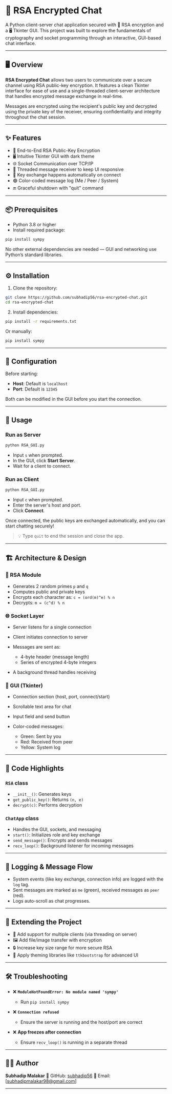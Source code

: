 # 💬 RSA Encrypted Chat

A Python client-server chat application secured with 🔐 RSA encryption and a 🖥️ Tkinter GUI. This project was built to explore the fundamentals of cryptography and socket programming through an interactive, GUI-based chat interface.

---

## 🖥️ Overview

**RSA Encrypted Chat** allows two users to communicate over a secure channel using RSA public-key encryption. It features a clean Tkinter interface for ease of use and a single-threaded client-server architecture that handles encrypted message exchange in real-time.

Messages are encrypted using the recipient's public key and decrypted using the private key of the receiver, ensuring confidentiality and integrity throughout the chat session.

---

## ✨ Features

* 🔐 End-to-End RSA Public-Key Encryption
* 🖥️ Intuitive Tkinter GUI with dark theme
* 🌐 Socket Communication over TCP/IP
* 🧵 Threaded message receiver to keep UI responsive
* 🧩 Key exchange happens automatically on connect
* 🟢 Color-coded message log (Me / Peer / System)
* 🔚 Graceful shutdown with "quit" command

---

## 📦 Prerequisites

* Python 3.8 or higher
* Install required package:

```bash
pip install sympy
```

No other external dependencies are needed — GUI and networking use Python’s standard libraries.

---

## ⚙️ Installation

1. Clone the repository:

```bash
git clone https://github.com/subhadip56/rsa-encrypted-chat.git
cd rsa-encrypted-chat
```

2. Install dependencies:

```bash
pip install -r requirements.txt
```

Or manually:

```bash
pip install sympy
```

---

## 🔧 Configuration

Before starting:

* **Host**: Default is `localhost`
* **Port**: Default is `12345`

Both can be modified in the GUI before you start the connection.

---

## 🚀 Usage

### Run as Server

```bash
python RSA_GUI.py
```

* Input `s` when prompted.
* In the GUI, click **Start Server**.
* Wait for a client to connect.

### Run as Client

```bash
python RSA_GUI.py
```

* Input `c` when prompted.
* Enter the server's host and port.
* Click **Connect**.

Once connected, the public keys are exchanged automatically, and you can start chatting securely!

> 💡 Type `quit` to end the session and close the app.

---

## 🏗️ Architecture & Design

### 🔑 RSA Module

* Generates 2 random primes `p` and `q`
* Computes public and private keys
* Encrypts each character as: `c = (ord(m)^e) % n`
* Decrypts: `m = (c^d) % n`

### 🌐 Socket Layer

* Server listens for a single connection
* Client initiates connection to server
* Messages are sent as:

  * 4-byte header (message length)
  * Series of encrypted 4-byte integers
* A background thread handles receiving

### 🎨 GUI (Tkinter)

* Connection section (host, port, connect/start)
* Scrollable text area for chat
* Input field and send button
* Color-coded messages:

  * Green: Sent by you
  * Red: Received from peer
  * Yellow: System log

---

## 🧐 Code Highlights

### `RSA` class

* `__init__()`: Generates keys
* `get_public_key()`: Returns `(n, e)`
* `decrypt(c)`: Performs decryption

### `ChatApp` class

* Handles the GUI, sockets, and messaging
* `start()`: Initializes role and key exchange
* `send_message()`: Encrypts and sends messages
* `recv_loop()`: Background listener for incoming messages

---

## 📜 Logging & Message Flow

* System events (like key exchange, connection info) are logged with the `log` tag.
* Sent messages are marked as `me` (green), received messages as `peer` (red).
* Logs auto-scroll as chat progresses.

---

## 🔄 Extending the Project

* 🔁 Add support for multiple clients (via threading on server)
* 🖼️ Add file/image transfer with encryption
* 🔒 Increase key size range for more secure RSA
* 🎨 Apply theming libraries like `ttkbootstrap` for advanced UI

---

## 🛠️ Troubleshooting

* ❌ **`ModuleNotFoundError: No module named 'sympy'`**

  * Run `pip install sympy`

* ❌ **`Connection refused`**

  * Ensure the server is running and the host/port are correct

* ❌ **App freezes after connection**

  * Ensure `recv_loop()` is running in a separate thread

---


## 👨‍💻 Author

**Subhadip Malakar**
🔗 GitHub: [subhadip56](https://github.com/subhadip56)
📧 Email: [subhadipmalakar98@gmail.com]

---



